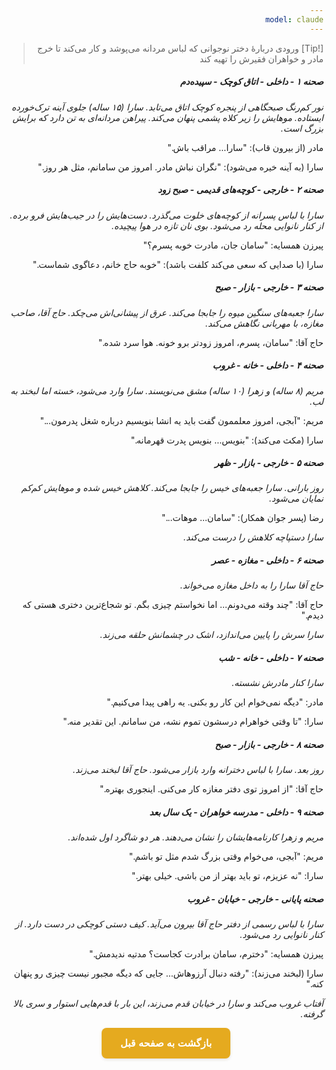 ```yaml
---
model: claude
---
```


> [!Tip] ورودی
> دربارهٔ دختر نوجوانی که لباس مردانه می‌پوشد و کار می‌کند تا خرج مادر و خواهران فقیرش را تهیه کند

##### صحنه ۱ - داخلی - اتاق کوچک - سپیده‌دم

*نور کم‌رنگ صبحگاهی از پنجره کوچک اتاق می‌تابد. سارا (۱۵ ساله) جلوی آینه ترک‌خورده ایستاده. موهایش را زیر کلاه پشمی پنهان می‌کند. پیراهن مردانه‌ای به تن دارد که برایش بزرگ است.*

مادر (از بیرون قاب): "سارا... مراقب باش."

سارا (به آینه خیره می‌شود): "نگران نباش مادر. امروز من سامانم، مثل هر روز."

##### صحنه ۲ - خارجی - کوچه‌های قدیمی - صبح زود

*سارا با لباس پسرانه از کوچه‌های خلوت می‌گذرد. دست‌هایش را در جیب‌هایش فرو برده. از کنار نانوایی محله رد می‌شود. بوی نان تازه در هوا پیچیده.*

پیرزن همسایه: "سامان جان، مادرت خوبه پسرم؟"

سارا (با صدایی که سعی می‌کند کلفت باشد): "خوبه حاج خانم، دعاگوی شماست."

##### صحنه ۳ - خارجی - بازار - صبح

*سارا جعبه‌های سنگین میوه را جابجا می‌کند. عرق از پیشانی‌اش می‌چکد. حاج آقا، صاحب مغازه، با مهربانی نگاهش می‌کند.*

حاج آقا: "سامان، پسرم، امروز زودتر برو خونه. هوا سرد شده."

##### صحنه ۴ - داخلی - خانه - غروب

*مریم (۸ ساله) و زهرا (۱۰ ساله) مشق می‌نویسند. سارا وارد می‌شود، خسته اما لبخند به لب.*

مریم: "آبجی، امروز معلممون گفت باید یه انشا بنویسیم درباره شغل پدرمون..."

سارا (مکث می‌کند): "بنویس... بنویس پدرت قهرمانه."

##### صحنه ۵ - خارجی - بازار - ظهر

*روز بارانی. سارا جعبه‌های خیس را جابجا می‌کند. کلاهش خیس شده و موهایش کم‌کم نمایان می‌شود.*

رضا (پسر جوان همکار): "سامان... موهات..."

*سارا دستپاچه کلاهش را درست می‌کند.*

##### صحنه ۶ - داخلی - مغازه - عصر

*حاج آقا سارا را به داخل مغازه می‌خواند.*

حاج آقا: "چند وقته می‌دونم... اما نخواستم چیزی بگم. تو شجاع‌ترین دختری هستی که دیدم."

*سارا سرش را پایین می‌اندازد، اشک در چشمانش حلقه می‌زند.*

##### صحنه ۷ - داخلی - خانه - شب

*سارا کنار مادرش نشسته.*

مادر: "دیگه نمی‌خوام این کار رو بکنی. یه راهی پیدا می‌کنیم."

سارا: "تا وقتی خواهرام درسشون تموم نشه، من سامانم. این تقدیر منه."

##### صحنه ۸ - خارجی - بازار - صبح

*روز بعد. سارا با لباس دخترانه وارد بازار می‌شود. حاج آقا لبخند می‌زند.*

حاج آقا: "از امروز توی دفتر مغازه کار می‌کنی. اینجوری بهتره."

##### صحنه ۹ - داخلی - مدرسه خواهران - یک سال بعد

*مریم و زهرا کارنامه‌هایشان را نشان می‌دهند. هر دو شاگرد اول شده‌اند.*

مریم: "آبجی، می‌خوام وقتی بزرگ شدم مثل تو باشم."

سارا: "نه عزیزم، تو باید بهتر از من باشی. خیلی بهتر."

##### صحنه پایانی - خارجی - خیابان - غروب

*سارا با لباس رسمی از دفتر حاج آقا بیرون می‌آید. کیف دستی کوچکی در دست دارد. از کنار نانوایی رد می‌شود.*

پیرزن همسایه: "دخترم، سامان برادرت کجاست؟ مدتیه ندیدمش."

سارا (لبخند می‌زند): "رفته دنبال آرزوهاش... جایی که دیگه مجبور نیست چیزی رو پنهان کنه."

*آفتاب غروب می‌کند و سارا در خیابان قدم می‌زند، این بار با قدم‌هایی استوار و سری بالا گرفته.*


<html dir="rtl" lang="fa"><head> <meta charset="UTF-8"> <style> .back-button { display: inline-block; padding: 15px 30px; background-color: rgb(229, 170, 31); color: white; text-decoration: none; border-radius: 8px; font-family: 'Vazirmatn', Tahoma, Geneva, Verdana, sans-serif; font-weight: bold; font-size: 16px; border: none; cursor: pointer; transition: background-color 0.3s ease; box-shadow: 0 2px 5px rgba(0,0,0,0.1); } .back-button:hover { background-color: rgb(205, 150, 25); box-shadow: 0 3px 8px rgba(0,0,0,0.2); } .button-container { display: flex; justify-content: center; align-items: center;} </style></head><body> <div class="button-container"> <button class="back-button" onclick="window.history.back()" aria-label="بازگشت به صفحه قبل"> بازگشت به صفحه قبل </button> </div></body></html>